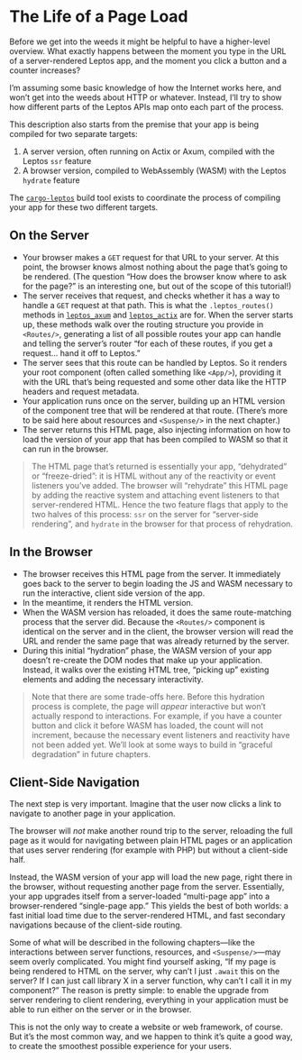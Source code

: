 # The Life of a Page Load

Before we get into the weeds it might be helpful to have a higher-level overview. What exactly happens between the moment you type in the URL of a server-rendered Leptos app, and the moment you click a button and a counter increases?

I’m assuming some basic knowledge of how the Internet works here, and won’t get into the weeds about HTTP or whatever. Instead, I’ll try to show how different parts of the Leptos APIs map onto each part of the process.

This description also starts from the premise that your app is being compiled for two separate targets:

1. A server version, often running on Actix or Axum, compiled with the Leptos `ssr` feature
2. A browser version, compiled to WebAssembly (WASM) with the Leptos `hydrate` feature

The [`cargo-leptos`](https://github.com/leptos-rs/cargo-leptos) build tool exists to coordinate the process of compiling your app for these two different targets.

## On the Server

- Your browser makes a `GET` request for that URL to your server. At this point, the browser knows almost nothing about the page that’s going to be rendered. (The question “How does the browser know where to ask for the page?” is an interesting one, but out of the scope of this tutorial!)
- The server receives that request, and checks whether it has a way to handle a `GET` request at that path. This is what the `.leptos_routes()` methods in [`leptos_axum`](https://docs.rs/leptos_axum/0.2.5/leptos_axum/trait.LeptosRoutes.html) and [`leptos_actix`](https://docs.rs/leptos_actix/0.2.5/leptos_actix/trait.LeptosRoutes.html) are for. When the server starts up, these methods walk over the routing structure you provide in `<Routes/>`, generating a list of all possible routes your app can handle and telling the server’s router “for each of these routes, if you get a request... hand it off to Leptos.”
- The server sees that this route can be handled by Leptos. So it renders your root component (often called something like `<App/>`), providing it with the URL that’s being requested and some other data like the HTTP headers and request metadata.
- Your application runs once on the server, building up an HTML version of the component tree that will be rendered at that route. (There’s more to be said here about resources and `<Suspense/>` in the next chapter.)
- The server returns this HTML page, also injecting information on how to load the version of your app that has been compiled to WASM so that it can run in the browser.

> The HTML page that’s returned is essentially your app, “dehydrated” or “freeze-dried”: it is HTML without any of the reactivity or event listeners you’ve added. The browser will “rehydrate” this HTML page by adding the reactive system and attaching event listeners to that server-rendered HTML. Hence the two feature flags that apply to the two halves of this process: `ssr` on the server for “server-side rendering”, and `hydrate` in the browser for that process of rehydration.

## In the Browser

- The browser receives this HTML page from the server. It immediately goes back to the server to begin loading the JS and WASM necessary to run the interactive, client side version of the app.
- In the meantime, it renders the HTML version.
- When the WASM version has reloaded, it does the same route-matching process that the server did. Because the `<Routes/>` component is identical on the server and in the client, the browser version will read the URL and render the same page that was already returned by the server.
- During this initial “hydration” phase, the WASM version of your app doesn’t re-create the DOM nodes that make up your application. Instead, it walks over the existing HTML tree, “picking up” existing elements and adding the necessary interactivity.

> Note that there are some trade-offs here. Before this hydration process is complete, the page will _appear_ interactive but won’t actually respond to interactions. For example, if you have a counter button and click it before WASM has loaded, the count will not increment, because the necessary event listeners and reactivity have not been added yet. We’ll look at some ways to build in “graceful degradation” in future chapters.

## Client-Side Navigation

The next step is very important. Imagine that the user now clicks a link to navigate to another page in your application.

The browser will _not_ make another round trip to the server, reloading the full page as it would for navigating between plain HTML pages or an application that uses server rendering (for example with PHP) but without a client-side half.

Instead, the WASM version of your app will load the new page, right there in the browser, without requesting another page from the server. Essentially, your app upgrades itself from a server-loaded “multi-page app” into a browser-rendered “single-page app.” This yields the best of both worlds: a fast initial load time due to the server-rendered HTML, and fast secondary navigations because of the client-side routing.

Some of what will be described in the following chapters—like the interactions between server functions, resources, and `<Suspense/>`—may seem overly complicated. You might find yourself asking, “If my page is being rendered to HTML on the server, why can’t I just `.await` this on the server? If I can just call library X in a server function, why can’t I call it in my component?” The reason is pretty simple: to enable the upgrade from server rendering to client rendering, everything in your application must be able to run either on the server or in the browser.

This is not the only way to create a website or web framework, of course. But it’s the most common way, and we happen to think it’s quite a good way, to create the smoothest possible experience for your users.
